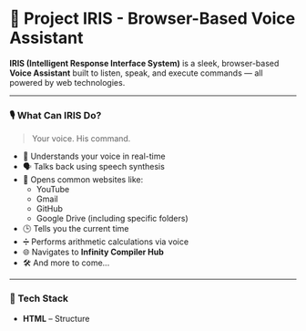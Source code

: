 # 🤖 Project IRIS - Browser-Based Voice Assistant

**IRIS (Intelligent Response Interface System)** is a sleek, browser-based **Voice Assistant** built to listen, speak, and execute commands — all powered by web technologies.

---

### 🎙️ What Can IRIS Do?

> Your voice. His command.

- 🧠 Understands your voice in real-time  
- 🗣️ Talks back using speech synthesis  
- 🔗 Opens common websites like:
  - YouTube  
  - Gmail  
  - GitHub  
  - Google Drive (including specific folders)
- 🕒 Tells you the current time  
- ➗ Performs arithmetic calculations via voice  
- 🌐 Navigates to **Infinity Compiler Hub**  
- 🛠️ And more to come...

---

### 🚀 Tech Stack

- **HTML** – Structure  
